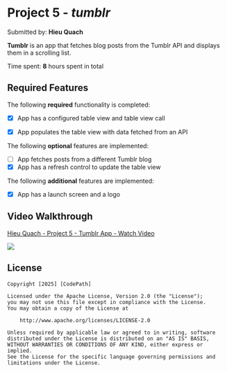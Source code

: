 # Project 5 - *tumblr*

Submitted by: **Hieu Quach**

**Tumblr** is an app that fetches blog posts from the Tumblr API and displays them in a scrolling list.

Time spent: **8** hours spent in total

## Required Features

The following **required** functionality is completed:

- [x] App has a configured table view and table view call
- [x] App populates the table view with data fetched from an API


The following **optional** features are implemented:

- [ ] App fetches posts from a different Tumblr blog
- [x] App has a refresh control to update the table view

The following **additional** features are implemented:

- [x] App has a launch screen and a logo

## Video Walkthrough
<div>
    <a href="https://www.loom.com/share/725fb316743942a2b89b27645a542c50">
      <p>Hieu Quach - Project 5 - Tumblr App - Watch Video</p>
    </a>
    <a href="https://www.loom.com/share/725fb316743942a2b89b27645a542c50">
      <img style="max-width:300px;" src="https://cdn.loom.com/sessions/thumbnails/725fb316743942a2b89b27645a542c50-392a57d1ea383559-full-play.gif">
    </a>
</div>


## License

    Copyright [2025] [CodePath]

    Licensed under the Apache License, Version 2.0 (the "License");
    you may not use this file except in compliance with the License.
    You may obtain a copy of the License at

        http://www.apache.org/licenses/LICENSE-2.0

    Unless required by applicable law or agreed to in writing, software
    distributed under the License is distributed on an "AS IS" BASIS,
    WITHOUT WARRANTIES OR CONDITIONS OF ANY KIND, either express or implied.
    See the License for the specific language governing permissions and
    limitations under the License.
